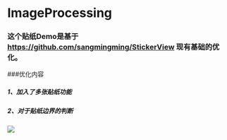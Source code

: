 # ImageProcessing
### 这个贴纸Demo是基于 https://github.com/sangmingming/StickerView 现有基础的优化。

###优化内容
#####            1、加入了多张贴纸功能
#####            2、对于贴纸边界的判断
            
            
![](https://github.com/pepoc/ImageProcessing/blob/master/demo.png)  
